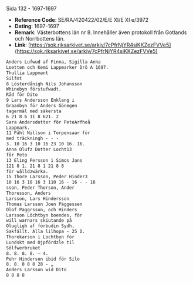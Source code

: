 Sida 132 - 1697-1697

- **Reference Code**: SE/RA/420422/02/E/E XI/E XI e/3972
- **Dating**: 1697-1697
- **Remark**: Västerbottens län nr 8. Innehåller även protokoll från Gotlands och Norrbottens län.
- **Link**: [https://sok.riksarkivet.se/arkiv/7cPfrNjYR4siKKZezFVVe5](https://sok.riksarkivet.se/arkiv/7cPfrNjYR4siKKZezFVVe5)

```txt linenums="1"
Anders Lufwud af Finna, Sigilla Anna
Loetten och Kemi Lappmarker Drö A 1697.
Thullia Lappmant
Silfmt
8 Lösterdånigh Nils Johansson
Whinebyn förstufwadt.
Råd för Dito
9 Lars Andersson Enklang i
Graanbyn för Anders Gönegen
tagermäl med säkersta
6 21 8 6 11 8 621. 2
Sara Andersdotter för PetoArfheå
Lappmark.
11 Påhl Nillson i Torpensaar för
med träckningh - - -
3. 10 16 3 10 16 23 10 16. 16.
Anna Olufz Dotter Locht13
för Peto
13 Eling Persson i Simos Jans
121 8 1. 21 8 1 21 8 8
för wålldzwärka.
15 Thore Larsson, Peder Hinder3
10 16 3 10 16 3 110 16 - 16 - - 16
sson, Peder Thorson, Ander
Thoresson, Anders
Larsson, Lars Hindersson
Thomas Larsson Joen Päggessen
Olof Paggrsson, och Hinders
Larsson Löchtbyn boendes, för
will warnars skiutande på
Olugligh af förbudin Sydh,
Sakfällt. Alla lilhopa - 25 D.
Thorekarson i Lochtbyn för
Lundskt med Ojpfördzle til
Sölfwerbruket
8. 8. 8. 8. — 4.
Pehr Hinderson ibid för Silo
8. 8. 8 8 8 28 - „
Anders Larsson wid Dito
8 8 8 8
```
